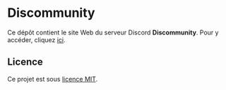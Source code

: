# Discommunity

Ce dépôt contient le site Web du serveur Discord **Discommunity**. Pour y accéder, cliquez [ici](https://enioaiello.github.io/discommunity).

## Licence

Ce projet est sous [licence MIT](license).